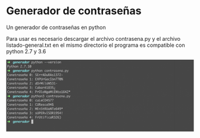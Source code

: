 # Generador de contraseñas
Un generador de contraseñas en python

Para usar es necesario descargar el archivo contrasena.py y el archivo listado-general.txt en el mismo directorio el programa es compatible con python 2.7 y 3.6

![ejemplo](https://github.com/Mature2010/generador-de-contrasenas/blob/master/ejemplo.png)
